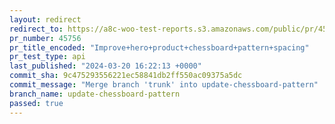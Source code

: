 ```yaml
---
layout: redirect
redirect_to: https://a8c-woo-test-reports.s3.amazonaws.com/public/pr/45756/api/index.html
pr_number: 45756
pr_title_encoded: "Improve+hero+product+chessboard+pattern+spacing"
pr_test_type: api
last_published: "2024-03-20 16:22:13 +0000"
commit_sha: 9c475293556221ec58841db2ff550ac09375a5dc
commit_message: "Merge branch 'trunk' into update-chessboard-pattern"
branch_name: update-chessboard-pattern
passed: true
---
```

